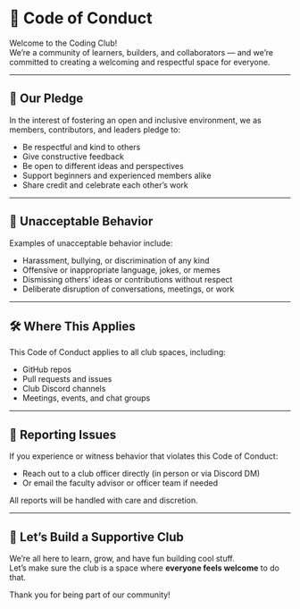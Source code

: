 # 🌟 Code of Conduct

Welcome to the Coding Club!  
We’re a community of learners, builders, and collaborators — and we’re committed to creating a welcoming and respectful space for everyone.

---

## 💬 Our Pledge

In the interest of fostering an open and inclusive environment, we as members, contributors, and leaders pledge to:

- Be respectful and kind to others
- Give constructive feedback
- Be open to different ideas and perspectives
- Support beginners and experienced members alike
- Share credit and celebrate each other’s work

---

## 🚫 Unacceptable Behavior

Examples of unacceptable behavior include:

- Harassment, bullying, or discrimination of any kind
- Offensive or inappropriate language, jokes, or memes
- Dismissing others’ ideas or contributions without respect
- Deliberate disruption of conversations, meetings, or work

---

## 🛠 Where This Applies

This Code of Conduct applies to all club spaces, including:

- GitHub repos
- Pull requests and issues
- Club Discord channels
- Meetings, events, and chat groups

---

## 📣 Reporting Issues

If you experience or witness behavior that violates this Code of Conduct:

- Reach out to a club officer directly (in person or via Discord DM)
- Or email the faculty advisor or officer team if needed

All reports will be handled with care and discretion.

---

## 💙 Let’s Build a Supportive Club

We’re all here to learn, grow, and have fun building cool stuff.  
Let’s make sure the club is a space where **everyone feels welcome** to do that.

Thank you for being part of our community!
